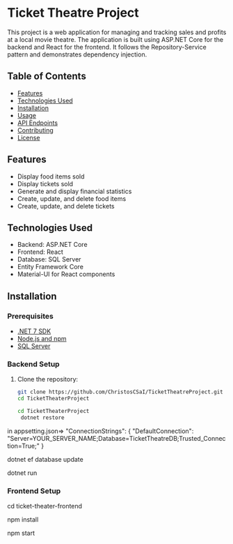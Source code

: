 # Ticket Theatre Project

This project is a web application for managing and tracking sales and profits at a local movie theatre. The application is built using ASP.NET Core for the backend and React for the frontend. It follows the Repository-Service pattern and demonstrates dependency injection.

## Table of Contents

- [Features](#features)
- [Technologies Used](#technologies-used)
- [Installation](#installation)
- [Usage](#usage)
- [API Endpoints](#api-endpoints)
- [Contributing](#contributing)
- [License](#license)

## Features

- Display food items sold
- Display tickets sold
- Generate and display financial statistics
- Create, update, and delete food items
- Create, update, and delete tickets

## Technologies Used

- Backend: ASP.NET Core
- Frontend: React
- Database: SQL Server
- Entity Framework Core
- Material-UI for React components

## Installation

### Prerequisites

- [.NET 7 SDK](https://dotnet.microsoft.com/download/dotnet/7.0)
- [Node.js and npm](https://nodejs.org/)
- [SQL Server](https://www.microsoft.com/en-us/sql-server/sql-server-downloads)

### Backend Setup

1. Clone the repository:

   ```bash
   git clone https://github.com/ChristosCSaI/TicketTheatreProject.git
   cd TicketTheaterProject

   cd TicketTheaterProject
    dotnet restore

 in appsetting.json=>   "ConnectionStrings": {
  "DefaultConnection": "Server=YOUR_SERVER_NAME;Database=TicketTheatreDB;Trusted_Connection=True;"
}

dotnet ef database update

dotnet run

### Frontend Setup

cd ticket-theater-frontend

npm install

npm start





